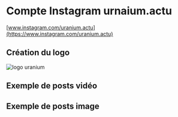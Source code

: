 # Compte Instagram urnaium.actu

[www.instagram.com/uranium.actu](https://www.instagram.com/uranium.actu)

## Création du logo

![logo uranium](./images/logo.png)

## Exemple de posts vidéo

## Exemple de posts image

